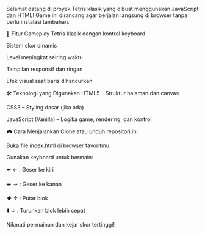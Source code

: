 Selamat datang di proyek Tetris klasik yang dibuat menggunakan JavaScript dan HTML! Game ini dirancang agar berjalan langsung di browser tanpa perlu instalasi tambahan.

🚀 Fitur
Gameplay Tetris klasik dengan kontrol keyboard

Sistem skor dinamis

Level meningkat seiring waktu

Tampilan responsif dan ringan

Efek visual saat baris dihancurkan



🛠️ Teknologi yang Digunakan
HTML5 – Struktur halaman dan canvas

CSS3 – Styling dasar (jika ada)

JavaScript (Vanilla) – Logika game, rendering, dan kontrol


🎮 Cara Menjalankan
Clone atau unduh repositori ini.

Buka file index.html di browser favoritmu.

Gunakan keyboard untuk bermain:

⬅️ ← : Geser ke kiri

➡️ → : Geser ke kanan

⬆️ ↑ : Putar blok

⬇️ ↓ : Turunkan blok lebih cepat

Nikmati permainan dan kejar skor tertinggi!
